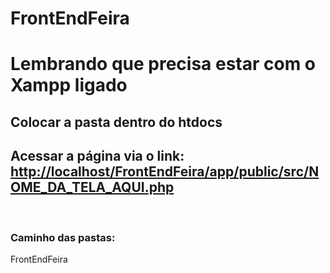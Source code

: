 # FrontEndFeira

<h1>Lembrando que precisa estar com o Xampp ligado</h1>
<h2>Colocar a pasta dentro do htdocs</h2>
<h2>Acessar a página via o link: <a href="http://localhost/FrontEndFeira/app/public/src/NOME_DA_TELA_AQUI.php">http://localhost/FrontEndFeira/app/public/src/NOME_DA_TELA_AQUI.php</a></h2>
<br>
<h3>Caminho das pastas:</h3>
FrontEndFeira
